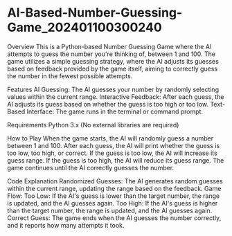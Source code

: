 # AI-Based-Number-Guessing-Game_202401100300240
Overview
This is a Python-based Number Guessing Game where the AI attempts to guess the number you're thinking of, between 1 and 100. The game utilizes a simple guessing strategy, where the AI adjusts its guesses based on feedback provided by the game itself, aiming to correctly guess the number in the fewest possible attempts.

Features
AI Guessing: The AI guesses your number by randomly selecting values within the current range.
Interactive Feedback: After each guess, the AI adjusts its guess based on whether the guess is too high or too low.
Text-Based Interface: The game runs in the terminal or command prompt.

Requirements
Python 3.x (No external libraries are required)

How to Play
When the game starts, the AI will randomly guess a number between 1 and 100.
After each guess, the AI will print whether the guess is too low, too high, or correct.
If the guess is too low, the AI will increase its guess range.
If the guess is too high, the AI will reduce its guess range.
The game continues until the AI correctly guesses the number.

Code Explanation
Randomized Guesses: The AI generates random guesses within the current range, updating the range based on the feedback.
Game Flow:
Too Low: If the AI's guess is lower than the target number, the range is updated, and the AI guesses again.
Too High: If the AI's guess is higher than the target number, the range is updated, and the AI guesses again.
Correct Guess: The game ends when the AI guesses the number correctly, and it reports how many attempts it took.
